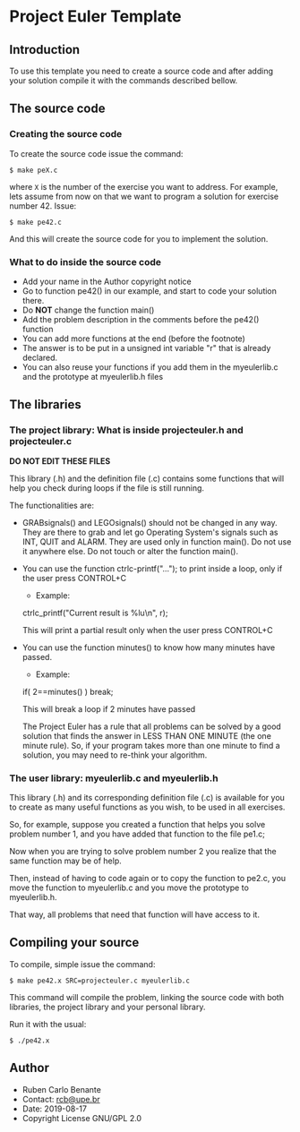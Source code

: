 # Project Euler Template

## Introduction

To use this template you need to create a source code and after adding your solution compile it with the commands described bellow.

## The source code

### Creating the source code

To create the source code issue the command:

`$ make peX.c`

where `X` is the number of the exercise you want to address. For example, lets assume from now on that we want to program a solution for exercise number 42. Issue:

`$ make pe42.c`

And this will create the source code for you to implement the solution.

### What to do inside the source code

* Add your name in the Author copyright notice
* Go to function pe42() in our example, and start to code your solution there.
* Do **NOT** change the function main()
* Add the problem description in the comments before the pe42() function
* You can add more functions at the end (before the footnote)
* The answer is to be put in a unsigned int variable "r" that is already declared.
* You can also reuse your functions if you add them in the myeulerlib.c and the prototype at myeulerlib.h files

## The libraries

### The project library: What is inside projecteuler.h and projecteuler.c

**DO NOT EDIT THESE FILES**

This library (.h) and the definition file (.c) contains some functions that will help you check during loops if the file is still running.

The functionalities are:

* GRABsignals() and LEGOsignals() should not be changed in any way. They are there to grab and let go Operating System's signals such as INT, QUIT and ALARM. They are used only in function main(). Do not use it anywhere else. Do not touch or alter the function main().
* You can use the function ctrlc-printf("..."); to print inside a loop, only if the user press CONTROL+C
    - Example:

    ctrlc_printf("Current result is %lu\n", r);

    This will print a partial result only when the user press CONTROL+C

* You can use the function minutes() to know how many minutes have passed.
    - Example:

    if( 2==minutes() ) break;

    This will break a loop if 2 minutes have passed

    The Project Euler has a rule that all problems can be solved by a good solution that finds the answer in LESS THAN ONE MINUTE (the one minute rule). So, if your program takes more than one minute to find a solution, you may need to re-think your algorithm.

### The user library: myeulerlib.c and myeulerlib.h

This library (.h) and its corresponding definition file (.c) is available for you to create as many useful functions as you wish, to be used in all exercises.

So, for example, suppose you created a function that helps you solve problem number 1, and you have added that function to the file pe1.c;

Now when you are trying to solve problem number 2 you realize that the same function may be of help.

Then, instead of having to code again or to copy the function to pe2.c, you move the function to myeulerlib.c and you move the prototype to myeulerlib.h.

That way, all problems that need that function will have access to it.

## Compiling your source

To compile, simple issue the command:

`$ make pe42.x SRC=projecteuler.c myeulerlib.c`

This command will compile the problem, linking the source code with both libraries, the project library and your personal library.

Run it with the usual:

`$ ./pe42.x`

## Author

* Ruben Carlo Benante
* Contact: rcb@upe.br
* Date: 2019-08-17
* Copyright License GNU/GPL 2.0

